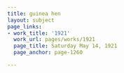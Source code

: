 ```yaml
---
title: guinea hen
layout: subject
page_links:
- work_title: '1921'
  work_url: pages/works/1921
  page_title: Saturday May 14, 1921
  page_anchor: page-1260

---
```

